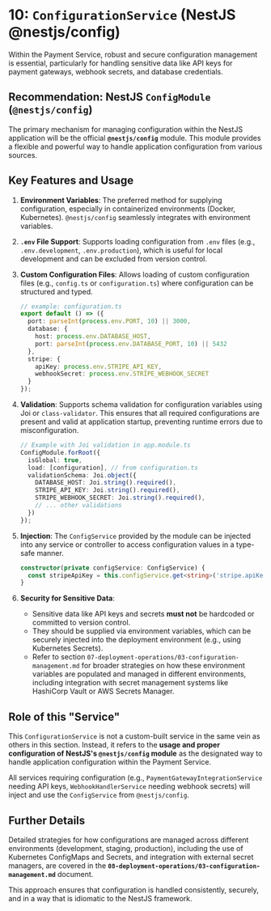 # 10: `ConfigurationService` (NestJS @nestjs/config)

Within the Payment Service, robust and secure configuration management is essential, particularly for handling sensitive data like API keys for payment gateways, webhook secrets, and database credentials.

## Recommendation: NestJS `ConfigModule` (`@nestjs/config`)

The primary mechanism for managing configuration within the NestJS application will be the official **`@nestjs/config`** module. This module provides a flexible and powerful way to handle application configuration from various sources.

## Key Features and Usage

1.  **Environment Variables**: The preferred method for supplying configuration, especially in containerized environments (Docker, Kubernetes). `@nestjs/config` seamlessly integrates with environment variables.

2.  **`.env` File Support**: Supports loading configuration from `.env` files (e.g., `.env.development`, `.env.production`), which is useful for local development and can be excluded from version control.

3.  **Custom Configuration Files**: Allows loading of custom configuration files (e.g., `config.ts` or `configuration.ts`) where configuration can be structured and typed.
    ```typescript
    // example: configuration.ts
    export default () => ({
      port: parseInt(process.env.PORT, 10) || 3000,
      database: {
        host: process.env.DATABASE_HOST,
        port: parseInt(process.env.DATABASE_PORT, 10) || 5432
      },
      stripe: {
        apiKey: process.env.STRIPE_API_KEY,
        webhookSecret: process.env.STRIPE_WEBHOOK_SECRET
      }
    });
    ```

4.  **Validation**: Supports schema validation for configuration variables using Joi or `class-validator`. This ensures that all required configurations are present and valid at application startup, preventing runtime errors due to misconfiguration.
    ```typescript
    // Example with Joi validation in app.module.ts
    ConfigModule.forRoot({
      isGlobal: true,
      load: [configuration], // from configuration.ts
      validationSchema: Joi.object({
        DATABASE_HOST: Joi.string().required(),
        STRIPE_API_KEY: Joi.string().required(),
        STRIPE_WEBHOOK_SECRET: Joi.string().required(),
        // ... other validations
      })
    });
    ```

5.  **Injection**: The `ConfigService` provided by the module can be injected into any service or controller to access configuration values in a type-safe manner.
    ```typescript
    constructor(private configService: ConfigService) {
      const stripeApiKey = this.configService.get<string>('stripe.apiKey');
    }
    ```

6.  **Security for Sensitive Data**: 
    *   Sensitive data like API keys and secrets **must not** be hardcoded or committed to version control.
    *   They should be supplied via environment variables, which can be securely injected into the deployment environment (e.g., using Kubernetes Secrets).
    *   Refer to section `07-deployment-operations/03-configuration-management.md` for broader strategies on how these environment variables are populated and managed in different environments, including integration with secret management systems like HashiCorp Vault or AWS Secrets Manager.

## Role of this "Service"

This `ConfigurationService` is not a custom-built service in the same vein as others in this section. Instead, it refers to the **usage and proper configuration of NestJS's `@nestjs/config` module** as the designated way to handle application configuration within the Payment Service.

All services requiring configuration (e.g., `PaymentGatewayIntegrationService` needing API keys, `WebhookHandlerService` needing webhook secrets) will inject and use the `ConfigService` from `@nestjs/config`.

## Further Details

Detailed strategies for how configurations are managed across different environments (development, staging, production), including the use of Kubernetes ConfigMaps and Secrets, and integration with external secret managers, are covered in the **`08-deployment-operations/03-configuration-management.md`** document.

This approach ensures that configuration is handled consistently, securely, and in a way that is idiomatic to the NestJS framework.
